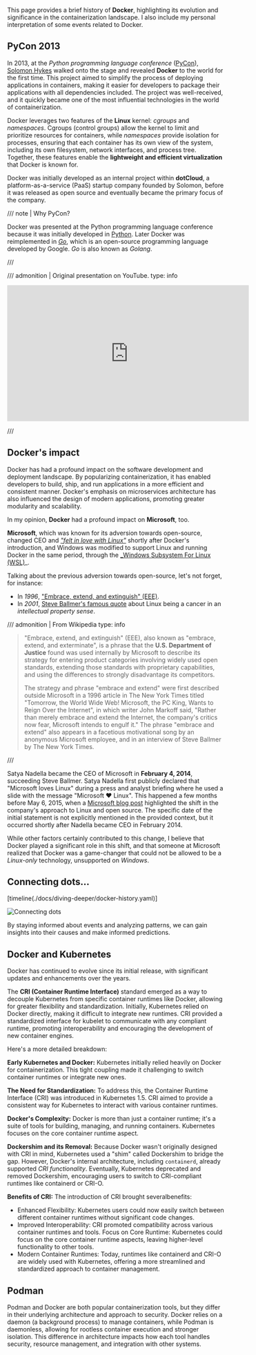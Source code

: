 This page provides a brief history of **Docker**, highlighting its evolution and
significance in the containerization landscape. I also include my personal interpretation
of some events related to Docker.

## PyCon 2013

In 2013, at the _Python programming language conference_
([PyCon](https://www.pycon.org/)), [Solomon Hykes](https://x.com/solomonstre) walked
onto the stage and revealed **Docker** to the world for the first time. This project
aimed to simplify the process of deploying applications in containers, making it easier
for developers to package their applications with all dependencies included. The project
was well-received, and it quickly became one of the most influential technologies in the
world of containerization.

Docker leverages two features of the **Linux** kernel: _cgroups_ and _namespaces_.
Cgroups (control groups) allow the kernel to limit and prioritize resources for
containers, while _namespaces_ provide isolation for processes, ensuring that each
container has its own view of the system, including its own filesystem, network
interfaces, and process tree. Together, these features enable the **lightweight and
efficient virtualization** that Docker is known for.

Docker was initially developed as an internal project within **dotCloud**, a
platform-as-a-service (PaaS) startup company founded by Solomon, before it was released
as open source and eventually became the primary focus of the company.

/// note | Why PyCon?

Docker was presented at the Python programming language conference because it was
initially developed in [Python](https://www.python.org/). Later Docker was reimplemented
in [_Go_](https://go.dev/), which is an open-source programming language developed by
Google. *Go* is also known as *Golang*.

///

/// admonition | Original presentation on YouTube.
    type: info

<iframe width="560" height="315" src="https://www.youtube.com/embed/362sHaO5eGU?si=VY_A0GkuluUGeytZ" title="YouTube video player" frameborder="0" allow="accelerometer; autoplay; clipboard-write; encrypted-media; gyroscope; picture-in-picture; web-share" referrerpolicy="strict-origin-when-cross-origin" allowfullscreen></iframe>

///

## Docker's impact

Docker has had a profound impact on the software development and deployment landscape.
By popularizing containerization, it has enabled developers to build, ship, and run
applications in a more efficient and consistent manner. Docker's emphasis on
microservices architecture has also influenced the design of modern applications,
promoting greater modularity and scalability.

In my opinion, **Docker** had a profound impact on **Microsoft**, too.

**Microsoft**, which was known for its adversion towards open-source, changed CEO and [_"felt
in love with
Linux"_](https://www.microsoft.com/en-us/windows-server/blog/2015/05/06/microsoft-loves-linux/)
shortly after Docker's introduction, and Windows was modified to
support Linux and running Docker in the same period, through the [_Windows Subsystem For Linux (WSL)](https://learn.microsoft.com/en-us/windows/wsl/install)_.

Talking about the previous adversion towards open-source, let's not forget, for instance:

- In *1996*, ["Embrace, extend, and extinguish" (EEE)](https://en.m.wikipedia.org/wiki/Embrace,_extend,_and_extinguish).
- In *2001*, [Steve Ballmer's famous quote](https://www.youtube.com/watch?v=2k8j6d9a3b4)
 about Linux being a cancer in an _intellectual property sense_.

/// admonition | From Wikipedia
    type: info

> "Embrace, extend, and extinguish" (EEE), also known as "embrace, extend, and exterminate", is
> a phrase that the **U.S. Department of Justice** found was used internally by
> Microsoft to describe its strategy for entering product categories involving widely
> used open standards, extending those standards with proprietary capabilities, and
> using the differences to strongly disadvantage its competitors.
>
> The strategy and phrase "embrace and extend" were first described outside Microsoft in
> a 1996 article in The New York Times titled "Tomorrow, the World Wide Web! Microsoft,
> the PC King, Wants to Reign Over the Internet", in which writer John Markoff said,
> "Rather than merely embrace and extend the Internet, the company's critics now fear,
> Microsoft intends to engulf it." The phrase "embrace and extend" also appears in a
> facetious motivational song by an anonymous Microsoft employee, and in an interview
> of Steve Ballmer by The New York Times.

///

Satya Nadella became the CEO of Microsoft in **February 4, 2014**, succeeding Steve Ballmer.
Satya Nadella first publicly declared that "Microsoft loves Linux" during a press and
analyst briefing where he used a slide with the message "Microsoft ❤️ Linux". This
happened a few months before May 6, 2015, when a [Microsoft blog post](https://www.microsoft.com/en-us/windows-server/blog/2015/05/06/microsoft-loves-linux/) highlighted the
shift in the company's approach to Linux and open source. The specific date of the
initial statement is not explicitly mentioned in the provided context, but it occurred
shortly after Nadella became CEO in February 2014.

While other factors certainly contributed to this change, I believe that Docker played a
significant role in this shift, and that someone at Microsoft realized that Docker was a
game-changer that could not be allowed to be a *Linux-only* technology, unsupported on
*Windows*.

## Connecting dots...

[timeline(./docs/diving-deeper/docker-history.yaml)]

![Connecting dots](/K8sStudies/img/connecting-dots.png)

By staying informed about events and analyzing patterns, we can gain insights into their
causes and make informed predictions.

## Docker and Kubernetes

Docker has continued to evolve since its initial release, with significant updates and
enhancements over the years.

The **CRI (Container Runtime Interface)** standard emerged as a way to decouple Kubernetes
from specific container runtimes like Docker, allowing for greater flexibility and
standardization. Initially, Kubernetes relied on Docker directly, making it
difficult to integrate new runtimes. CRI provided a standardized interface for kubelet
to communicate with any compliant runtime, promoting interoperability and encouraging
the development of new container engines.

Here's a more detailed breakdown:

**Early Kubernetes and Docker:** Kubernetes initially relied heavily on Docker for
containerization. This tight coupling made it challenging to switch container runtimes
or integrate new ones.

**The Need for Standardization:** To address this, the Container Runtime Interface (CRI) was
introduced in Kubernetes 1.5. CRI aimed to provide a consistent way for Kubernetes to
interact with various container runtimes.

**Docker's Complexity:** Docker is more than just a container runtime; it's a suite of
tools for building, managing, and running containers. Kubernetes focuses on the core
container runtime aspect.

**Dockershim and its Removal:** Because Docker wasn't originally designed with CRI in
mind, Kubernetes used a "shim" called Dockershim to bridge the gap. However, Docker's
internal architecture, including `containerd`, already supported *CRI functionality*.
Eventually, Kubernetes deprecated and removed Dockershim, encouraging users to switch
to CRI-compliant runtimes like containerd or CRI-O.

**Benefits of CRI:** The introduction of CRI brought severalbenefits:

- Enhanced Flexibility: Kubernetes users could now easily switch between different
  container runtimes without significant code changes.
- Improved Interoperability: CRI promoted compatibility across various container
  runtimes and tools. Focus on Core Runtime: Kubernetes could focus on the core
  container runtime aspects, leaving higher-level functionality to other tools.
- Modern Container Runtimes: Today, runtimes like containerd and CRI-O are widely used
  with Kubernetes, offering a more streamlined and standardized approach to container
  management.

## Podman

Podman and Docker are both popular containerization tools, but they differ in their
underlying architecture and approach to security. Docker relies on a daemon (a
background process) to manage containers, while Podman is daemonless, allowing for
rootless container execution and stronger isolation. This difference in architecture
impacts how each tool handles security, resource management, and integration with other
systems.

